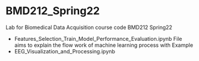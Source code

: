 # BMD212_Spring22
Lab for Biomedical Data Acquisition course code BMD212 Spring22   
- Features_Selection_Train_Model_Performance_Evaluation.ipynb File aims to explain the flow work of machine learning process with Example
- EEG_Visualization_and_Processing.ipynb 
